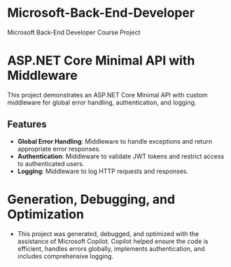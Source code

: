 # Microsoft-Back-End-Developer
Microsoft Back-End Developer Course Project

# ASP.NET Core Minimal API with Middleware

This project demonstrates an ASP.NET Core Minimal API with custom middleware for global error handling, authentication, and logging.

## Features

- **Global Error Handling**: Middleware to handle exceptions and return appropriate error responses.
- **Authentication**: Middleware to validate JWT tokens and restrict access to authenticated users.
- **Logging**: Middleware to log HTTP requests and responses.

# Generation, Debugging, and Optimization
- This project was generated, debugged, and optimized with the assistance of Microsoft Copilot. Copilot helped ensure the code is efficient, handles errors globally, implements authentication, and includes comprehensive logging.
